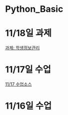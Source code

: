 # Python_Basic
# 11/18일 과제
[과제: 학생정보관리](task/과제_학생정보프로그램.md)
# 11/17일 수업
[11/17 수업소스](day1117/code_lab1.ipynb)
# 11/16일 수업
